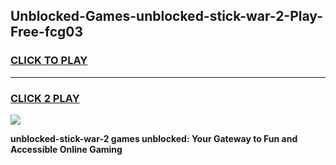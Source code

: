 
## Unblocked-Games-unblocked-stick-war-2-Play-Free-fcg03
<h3>
<a href="https://premium76.site?title=unblocked-stick-war-2&ref=12A">CLICK TO PLAY</a></h3>
<hr>

<h3>
<a href="https://premium76.site?title=unblocked-stick-war-2&ref=12A">CLICK 2 PLAY</a>
  
</h3>

<a href="https://premium76.site?title=unblocked-stick-war-2&ref=12A"><img src="https://clearcache.store/games.png"></a>


**unblocked-stick-war-2 games unblocked: Your Gateway to Fun and Accessible Online Gaming**
